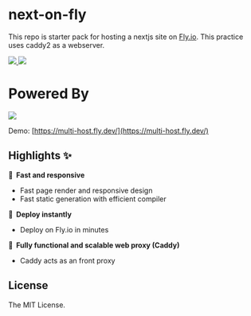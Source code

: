 # next-on-fly

This repo is starter pack for hosting a nextjs site on [Fly.io](https://fly.io?utm_source=maddygoround&utm_campaign=oss). This practice uses caddy2 as a webserver.
<p>
  <a aria-label="GitHub commit activity" href="https://github.com/maddygoround/next-on-fly/commits/main" title="GitHub commit activity">
    <img src="https://img.shields.io/github/commit-activity/m/maddygoround/next-on-fly?style=for-the-badge">
  </a>
  <a aria-label="GitHub contributors" href="https://github.com/maddygoround/next-on-fly/graphs/contributors" title="GitHub contributors">
    <img src="https://img.shields.io/github/contributors/maddygoround/next-on-fly?color=orange&style=for-the-badge">
  </a>

</p>

 # Powered By 
  <a aria-label="Powered by Fly.io" href="https://fly.io?utm_source=maddygoround&utm_campaign=oss" title="Powered by Fly.io">
    <img src="https://raw.githubusercontent.com/maddygoround/next-on-fly/main/fly.png">
  </a>
  
Demo: [https://multi-host.fly.dev/](https://multi-host.fly.dev/)

## Highlights ✨

**🚀 &nbsp;Fast and responsive**

- Fast page render and responsive design
- Fast static generation with efficient compiler

**🤖 &nbsp;Deploy instantly**

- Deploy on Fly.io in minutes

**🚙 &nbsp;Fully functional and scalable web proxy (Caddy)**

- Caddy acts as an front proxy


## License

The MIT License.
